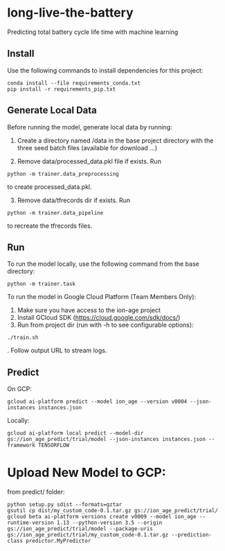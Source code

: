 # long-live-the-battery
Predicting total battery cycle life time with machine learning

## Install
Use the following commands to install dependencies for this project:
```
conda install --file requirements_conda.txt
pip install -r requirements_pip.txt
```

## Generate Local Data
Before running the model, generate local data by running:
1. Create a directory named /data in the base project directory with the three seed batch files (available for download ...)

2. Remove data/processed_data.pkl file if exists.  Run
```
python -m trainer.data_preprocessing
```
to create processed_data.pkl.

3. Remove data/tfrecords dir if exists.  Run
```
python -m trainer.data_pipeline
```
to recreate the tfrecords files.


## Run
To run the model locally, use the following command from the base directory:
```
python -m trainer.task
```

To run the model in Google Cloud Platform (Team Members Only):

1. Make sure you have access to the ion-age project
2. Install GCloud SDK (https://cloud.google.com/sdk/docs/)
3. Run from project dir (run with -h to see configurable options):
```
./train.sh
```
  .  Follow output URL to stream logs.



  ## Predict
  On GCP:
  ```
  gcloud ai-platform predict --model ion_age --version v0004 --json-instances instances.json
  ```

  Locally:
```
gcloud ai-platform local predict --model-dir gs://ion_age_predict/trial/model --json-instances instances.json --framework TENSORFLOW
```
  


# Upload New Model to GCP:

  from predict/ folder:


  ```
  python setup.py sdist --formats=gztar
  gsutil cp dist/my_custom_code-0.1.tar.gz gs://ion_age_predict/trial/
  gcloud beta ai-platform versions create v0009 --model ion_age --runtime-version 1.13 --python-version 3.5 --origin gs://ion_age_predict/trial/model --package-uris gs://ion_age_predict/trial/my_custom_code-0.1.tar.gz --prediction-class predictor.MyPredictor
  ```